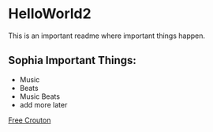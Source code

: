 # HelloWorld2

This is an important readme where important things happen.

## Sophia Important Things:
* Music
* Beats
* Music Beats
* add more later


[Free Crouton](https://crouton.net)